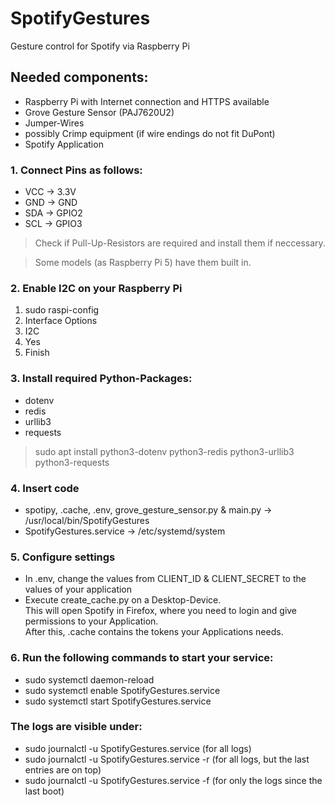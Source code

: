 # SpotifyGestures
Gesture control for Spotify via Raspberry Pi

## Needed components:
- Raspberry Pi with Internet connection and HTTPS available
- Grove Gesture Sensor (PAJ7620U2)
- Jumper-Wires
- possibly Crimp equipment (if wire endings do not fit DuPont)
- Spotify Application

### 1. Connect Pins as follows:
- VCC -> 3.3V
- GND -> GND
- SDA -> GPIO2
- SCL -> GPIO3

> Check if Pull-Up-Resistors are required and install them if neccessary.

> Some models (as Raspberry Pi 5) have them built in.

### 2. Enable I2C on your Raspberry Pi
1. sudo raspi-config
2. Interface Options
3. I2C
4. Yes
5. Finish

### 3. Install required Python-Packages:
- dotenv
- redis
- urllib3
- requests

> sudo apt install python3-dotenv python3-redis python3-urllib3 python3-requests

### 4. Insert code
- spotipy, .cache, .env, grove_gesture_sensor.py & main.py -> /usr/local/bin/SpotifyGestures
- SpotifyGestures.service -> /etc/systemd/system

### 5. Configure settings
- In .env, change the values from CLIENT_ID & CLIENT_SECRET to the values of your application
- Execute create_cache.py on a Desktop-Device.\
  This will open Spotify in Firefox, where you need to login and give permissions to your Application.\
  After this, .cache contains the tokens your Applications needs.

### 6. Run the following commands to start your service:
- sudo systemctl daemon-reload
- sudo systemctl enable SpotifyGestures.service
- sudo systemctl start SpotifyGestures.service

### The logs are visible under:
- sudo journalctl -u SpotifyGestures.service (for all logs)
- sudo journalctl -u SpotifyGestures.service -r (for all logs, but the last entries are on top)
- sudo journalctl -u SpotifyGestures.service -f (for only the logs since the last boot)

